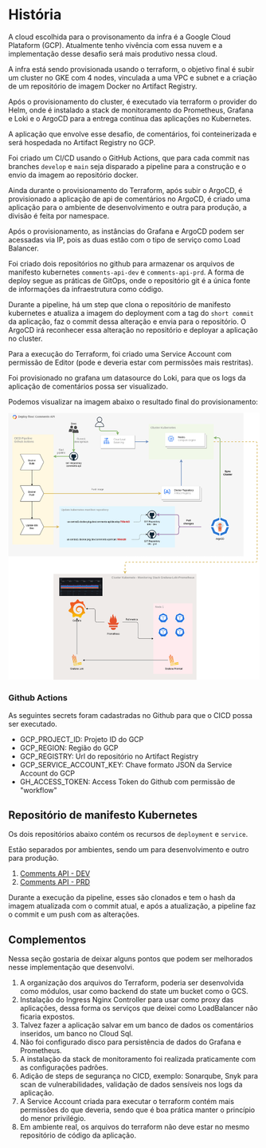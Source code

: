 # História

A cloud escolhida para o provisonamento da infra é a Google Cloud Plataform (GCP). Atualmente tenho vivência com essa nuvem e a implementação desse desafio será mais produtivo nessa cloud.

A infra está sendo provisionada usando o terraform, o objetivo final é subir um cluster no GKE com 4 nodes, vinculada a uma VPC e subnet e a criação de um repositório de imagem Docker no Artifact Registry.

Após o provisionamento do cluster, é executado via terraform o provider do Helm, onde é instalado a stack de monitoramento do Prometheus, Grafana e Loki e o ArgoCD para a entrega contínua das aplicações no Kubernetes.

A aplicação que envolve esse desafio, de comentários, foi conteinerizada e será hospedada no Artifact Registry no GCP.

Foi criado um CI/CD usando o GitHub Actions, que para cada commit nas branches `develop` e `main` seja disparado a pipeline para a construção e o envio da imagem ao repositório docker.

Ainda durante o provisionamento do Terraform, após subir o ArgoCD, é provisionado a aplicação de api de comentários no ArgoCD, é criado uma aplicação para o ambiente de desenvolvimento e outra para produção, a divisão é feita por namespace.

Após o provisionamento, as instâncias do Grafana e ArgoCD podem ser acessadas via IP, pois as duas estão com o tipo de serviço como Load Balancer.

Foi criado dois repositórios no github para armazenar os arquivos de manifesto kubernetes `comments-api-dev` e `comments-api-prd`. A forma de deploy segue as práticas de GitOps, onde o repositório git é a única fonte de informações da infraestrutura como código.

Durante a pipeline, há um step que clona o repositório de manifesto kubernetes e atualiza a imagem do deployment com a tag do `short commit` da aplicação, faz o commit dessa alteração e envia para o repositório. O ArgoCD irá reconhecer essa alteração no repositório e deployar a aplicação no cluster.

Para a execução do Terraform, foi criado uma Service Account com permissão de Editor (pode e deveria estar com permissões mais restritas).

Foi provisionado no grafana um datasource do Loki, para que os logs da aplicação de comentários possa ser visualizado.

Podemos visualizar na imagem abaixo o resultado final do provisionamento:

![Infra GCP Kubernetes](infra-gcp-kubernetes.png)

### Github Actions

As seguintes secrets foram cadastradas no Github para que o CICD possa ser executado.

- GCP_PROJECT_ID: Projeto ID do GCP
- GCP_REGION: Região do GCP
- GCP_REGISTRY: Url do repositório no Artifact Registry
- GCP_SERVICE_ACCOUNT_KEY: Chave formato JSON da Service Account do GCP
- GH_ACCESS_TOKEN: Access Token do Github com permissão de "workflow"

## Repositório de manifesto Kubernetes

Os dois repositórios abaixo contém os recursos de `deployment` e `service`.

Estão separados por ambientes, sendo um para desenvolvimento e outro para produção.

1. [Comments API - DEV](https://github.com/aristidesneto/comments-api-dev)
1. [Comments API - PRD](https://github.com/aristidesneto/comments-api-prd)

Durante a execução da pipeline, esses são clonados e tem o hash da imagem atualizada com o commit atual, e após a atualização, a pipeline faz o commit e um push com as alterações.

## Complementos

Nessa seção gostaria de deixar alguns pontos que podem ser melhorados nesse implementação que desenvolvi.

1. A organização dos arquivos do Terraform, poderia ser desenvolvida como módulos, usar como backend do state um bucket como o GCS.
2. Instalação do Ingress Nginx Controller para usar como proxy das aplicações, dessa forma os serviços que deixei como LoadBalancer não ficaria expostos.
3. Talvez fazer a aplicação salvar em um banco de dados os comentários inseridos, um banco no Cloud Sql.
4. Não foi configurado disco para persistência de dados do Grafana e Prometheus.
5. A instalação da stack de monitoramento foi realizada praticamente com as configurações padrões.
6. Adição de steps de segurança no CICD, exemplo: Sonarqube, Snyk para scan de vulnerabilidades, validação de dados sensíveis nos logs da aplicação.
7. A Service Account criada para executar o terraform contém mais permissões do que deveria, sendo que é boa prática manter o princípio do menor privilégio.
8. Em ambiente real, os arquivos do terraform não deve estar no mesmo repositório de código da aplicação.
